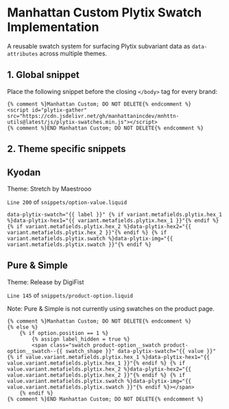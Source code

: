 # Manhattan Custom Plytix Swatch Implementation

A reusable swatch system for surfacing Plytix subvariant data as `data-attributes` across multiple themes.

## 1. Global snippet

Place the following snippet before the closing `</body>` tag for every brand:

```
{% comment %}Manhattan Custom; DO NOT DELETE{% endcomment %}
<script id="plytix-gather" src="https://cdn.jsdelivr.net/gh/manhattanincdev/mnhttn-utils@latest/js/plytix-swatches.min.js"></script>
{% comment %}END Manhattan Custom; DO NOT DELETE{% endcomment %}
```

## 2. Theme specific snippets

## Kyodan

Theme: Stretch by Maestrooo

`Line 200` of `snippets/option-value.liquid`

```
data-plytix-swatch="{{ label }}" {% if variant.metafields.plytix.hex_1 %}data-plytix-hex1="{{ variant.metafields.plytix.hex_1 }}"{% endif %} {% if variant.metafields.plytix.hex_2 %}data-plytix-hex2="{{ variant.metafields.plytix.hex_2 }}"{% endif %} {% if variant.metafields.plytix.swatch %}data-plytix-img="{{ variant.metafields.plytix.swatch }}"{% endif %}
```

## Pure & Simple

Theme: Release by DigiFist

`Line 145` of `snippets/product-option.liquid`

Note: Pure & Simple is not currently using swatches on the product page.

```
{% comment %}Manhattan Custom; DO NOT DELETE{% endcomment %}
{% else %}
    {% if option.position == 1 %}
        {% assign label_hidden = true %}
        <span class="swatch product-option__swatch product-option__swatch--{{ swatch_shape }}" data-plytix-swatch="{{ value }}" {% if value.variant.metafields.plytix.hex_1 %}data-plytix-hex1="{{ value.variant.metafields.plytix.hex_1 }}"{% endif %} {% if value.variant.metafields.plytix.hex_2 %}data-plytix-hex2="{{ value.variant.metafields.plytix.hex_2 }}"{% endif %} {% if value.variant.metafields.plytix.swatch %}data-plytix-img="{{ value.variant.metafields.plytix.swatch }}"{% endif %}></span>
    {% endif %}
{% comment %}END Manhattan Custom; DO NOT DELETE{% endcomment %}
```